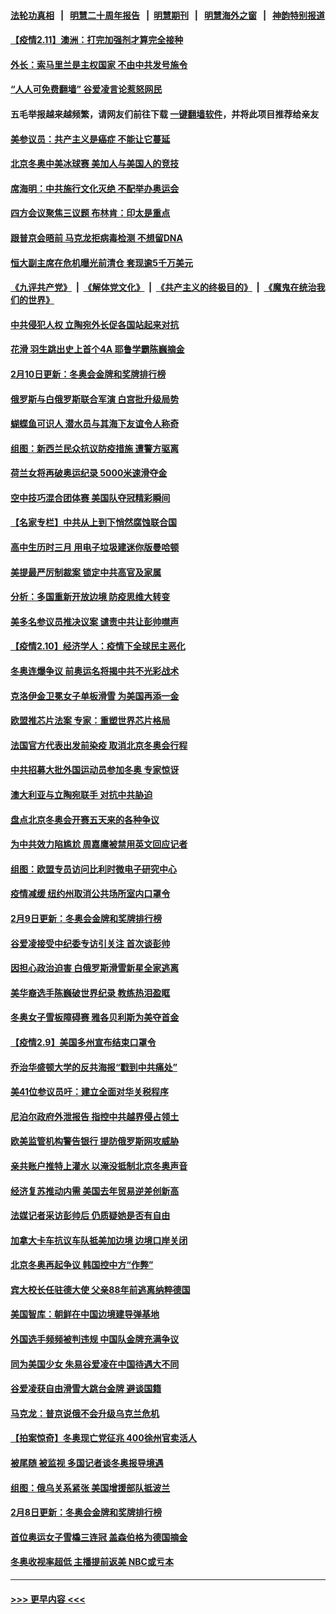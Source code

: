 #### [法轮功真相](https://github.com/gfw-breaker/truth/blob/master/README.md?t=0) &nbsp;&nbsp;|&nbsp;&nbsp; [明慧二十周年报告](https://github.com/gfw-breaker/mh-reports/blob/master/README.md?t=0) &nbsp;&nbsp;|&nbsp;&nbsp;[明慧期刊](https://github.com/gfw-breaker/mh-qikan) &nbsp;&nbsp;|&nbsp;&nbsp; [明慧海外之窗](https://github.com/gfw-breaker/mh-news/blob/master/README.md?t=0) &nbsp;&nbsp;|&nbsp;&nbsp; [神韵特别报道](https://github.com/gfw-breaker/mh-news/blob/master/shenyun.md?t=0)
#### [【疫情2.11】澳洲：打完加强剂才算完全接种](../pages/nsc418/n13570143.md?t=02112101) 
#### [外长：索马里兰是主权国家 不由中共发号施令](../pages/nsc418/n13569969.md?t=02112101) 
#### [“人人可免费翻墙” 谷爱凌言论惹怒网民](../pages/nsc418/n13569266.md?t=02112101) 
#### 五毛举报越来越频繁，请网友们前往下载 [一键翻墙软件](https://github.com/gfw-breaker/ssr-accounts)，并将此项目推荐给亲友
#### [美参议员：共产主义是癌症 不能让它蔓延](../pages/nsc418/n13569660.md?t=02112101) 
#### [北京冬奥中美冰球赛 美加人与美国人的竞技](../pages/nsc418/n13569292.md?t=02112101) 
#### [席海明：中共施行文化灭绝 不配举办奥运会](../pages/nsc418/n13569395.md?t=02112101) 
#### [四方会议聚焦三议题 布林肯：印太是重点](../pages/nsc418/n13569028.md?t=02112101) 
#### [跟普京会晤前 马克龙拒病毒检测 不想留DNA](../pages/nsc418/n13569251.md?t=02112101) 
#### [恒大副主席在危机曝光前清仓 套现逾5千万美元](../pages/nsc418/n13568985.md?t=02112101) 
#### [《九评共产党》](https://github.com/begood0513/9ping.md/blob/master/README.md) &nbsp;|&nbsp; [《解体党文化》](../../../../jtdwh.md/blob/master/README.md)  &nbsp;|&nbsp; [《共产主义的终极目的》](../../../../gczydzjmd.md/blob/master/README.md) &nbsp;|&nbsp; [《魔鬼在统治我们的世界》](../../../../mgztzwmdsj.md/blob/master/README.md) 
#### [中共侵犯人权 立陶宛外长促各国站起来对抗](../pages/nsc418/n13568953.md?t=02112101) 
#### [花滑 羽生跳出史上首个4A 耶鲁学霸陈巍摘金](../pages/nsc418/n13568847.md?t=02112101) 
#### [2月10日更新：冬奥会金牌和奖牌排行榜](../pages/nsc418/n13568541.md?t=02112101) 
#### [俄罗斯与白俄罗斯联合军演 白宫批升级局势](../pages/nsc418/n13568880.md?t=02112101) 
#### [蝴蝶鱼可识人 潜水员与其海下友谊令人称奇](../pages/nsc418/n13568325.md?t=02112101) 
#### [组图：新西兰民众抗议防疫措施 遭警方驱离](../pages/nsc418/n13567959.md?t=02112101) 
#### [荷兰女将再破奥运纪录 5000米速滑夺金](../pages/nsc418/n13568704.md?t=02112101) 
#### [空中技巧混合团体赛 美国队夺冠精彩瞬间](../pages/nsc418/n13568278.md?t=02112101) 
#### [【名家专栏】中共从上到下悄然腐蚀联合国](../pages/nsc418/n13568360.md?t=02112101) 
#### [高中生历时三月 用电子垃圾建迷你版曼哈顿](../pages/nsc418/n13568172.md?t=02112101) 
#### [美提最严厉制裁案 锁定中共高官及家属](../pages/nsc418/n13567974.md?t=02112101) 
#### [分析：多国重新开放边境 防疫思维大转变](../pages/nsc418/n13567506.md?t=02112101) 
#### [美多名参议员推决议案 谴责中共让彭帅噤声](../pages/nsc418/n13568122.md?t=02112101) 
#### [【疫情2.10】经济学人：疫情下全球民主恶化](../pages/nsc418/n13567963.md?t=02112101) 
#### [冬奥连爆争议 前奥运名将揭中共不光彩战术](../pages/nsc418/n13567202.md?t=02112101) 
#### [克洛伊金卫冕女子单板滑雪 为美国再添一金](../pages/nsc418/n13566723.md?t=02112101) 
#### [欧盟推芯片法案 专家：重塑世界芯片格局](../pages/nsc418/n13567248.md?t=02112101) 
#### [法国官方代表出发前染疫 取消北京冬奥会行程](../pages/nsc418/n13566663.md?t=02112101) 
#### [中共招募大批外国运动员参加冬奥 专家惊讶](../pages/nsc418/n13566483.md?t=02112101) 
#### [澳大利亚与立陶宛联手 对抗中共胁迫](../pages/nsc418/n13566487.md?t=02112101) 
#### [盘点北京冬奥会开赛五天来的各种争议](../pages/nsc418/n13566482.md?t=02112101) 
#### [为中共效力陷尴尬 周嘉鹰被禁用英文回应记者](../pages/nsc418/n13566646.md?t=02112101) 
#### [组图：欧盟专员访问比利时微电子研究中心](../pages/nsc418/n13566044.md?t=02112101) 
#### [疫情减缓 纽约州取消公共场所室内口罩令](../pages/nsc418/n13566384.md?t=02112101) 
#### [2月9日更新：冬奥会金牌和奖牌排行榜](../pages/nsc418/n13565915.md?t=02112101) 
#### [谷爱凌接受中纪委专访引关注 首次谈彭帅](../pages/nsc418/n13566235.md?t=02112101) 
#### [因担心政治迫害 白俄罗斯滑雪新星全家逃离](../pages/nsc418/n13566005.md?t=02112101) 
#### [美华裔选手陈巍破世界纪录 教练热泪盈眶](../pages/nsc418/n13566225.md?t=02112101) 
#### [冬奥女子雪板障碍赛 雅各贝利斯为美夺首金](../pages/nsc418/n13565972.md?t=02112101) 
#### [【疫情2.9】美国多州宣布结束口罩令](../pages/nsc418/n13565331.md?t=02112101) 
#### [乔治华盛顿大学的反共海报“戳到中共痛处”](../pages/nsc418/n13565394.md?t=02112101) 
#### [美41位参议员吁：建立全面对华关税程序](../pages/nsc418/n13565461.md?t=02112101) 
#### [尼泊尔政府外泄报告 指控中共越界侵占领土](../pages/nsc418/n13564736.md?t=02112101) 
#### [欧美监管机构警告银行 提防俄罗斯网攻威胁](../pages/nsc418/n13564536.md?t=02112101) 
#### [亲共账户推特上灌水 以淹没抵制北京冬奥声音](../pages/nsc418/n13564021.md?t=02112101) 
#### [经济复苏推动内需 美国去年贸易逆差创新高](../pages/nsc418/n13564464.md?t=02112101) 
#### [法媒记者采访彭帅后 仍质疑她是否有自由](../pages/nsc418/n13563655.md?t=02112101) 
#### [加拿大卡车抗议车队抵美加边境 边境口岸关闭](../pages/nsc418/n13563993.md?t=02112101) 
#### [北京冬奥再起争议 韩国控中方“作弊”](../pages/nsc418/n13564018.md?t=02112101) 
#### [宾大校长任驻德大使 父亲88年前逃离纳粹德国](../pages/nsc418/n13563925.md?t=02112101) 
#### [美国智库：朝鲜在中国边境建导弹基地](../pages/nsc418/n13563416.md?t=02112101) 
#### [外国选手频频被判违规 中国队金牌充满争议](../pages/nsc418/n13563724.md?t=02112101) 
#### [同为美国少女 朱易谷爱凌在中国待遇大不同](../pages/nsc418/n13563654.md?t=02112101) 
#### [谷爱凌获自由滑雪大跳台金牌 避谈国籍](../pages/nsc418/n13563366.md?t=02112101) 
#### [马克龙：普京说俄不会升级乌克兰危机](../pages/nsc418/n13563580.md?t=02112101) 
#### [【拍案惊奇】冬奥现亡党征兆 400徐州官卖活人](../pages/nsc418/n13563311.md?t=02112101) 
#### [被尾随 被监视 多国记者谈冬奥报导境遇](../pages/nsc418/n13563606.md?t=02112101) 
#### [组图：俄乌关系紧张 美国增援部队抵波兰](../pages/nsc418/n13563190.md?t=02112101) 
#### [2月8日更新：冬奥会金牌和奖牌排行榜](../pages/nsc418/n13563137.md?t=02112101) 
#### [首位奥运女子雪橇三连冠 盖森伯格为德国摘金](../pages/nsc418/n13563479.md?t=02112101) 
#### [冬奥收视率超低 主播提前返美 NBC或亏本](../pages/nsc418/n13563491.md?t=02112101) 

----
#### [ >>> 更早内容 <<< ](../indexes/nsc418-earlier.md)
